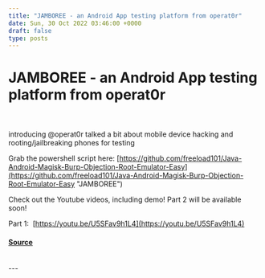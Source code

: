 ```yaml
---
title: "JAMBOREE - an Android App testing platform from operat0r"
date: Sun, 30 Oct 2022 03:46:00 +0000
draft: false
type: posts
---
```

# JAMBOREE - an Android App testing platform from operat0r

<br/>

<br/>
introducing @operat0r talked a bit about mobile device hacking and rooting/jailbreaking phones for testing

Grab the powershell script here: [https://github.com/freeload101/Java-Android-Magisk-Burp-Objection-Root-Emulator-Easy](https://github.com/freeload101/Java-Android-Magisk-Burp-Objection-Root-Emulator-Easy "JAMBOREE")

Check out the Youtube videos, including demo! Part 2 will be available soon!

  
Part 1:  [https://youtu.be/U5SFav9h1L4](https://youtu.be/U5SFav9h1L4)

#### [Source](http://brakeingsecurity.com/jamboree-an-android-app-testing-platform-from-operat0r)

<br/>
---

